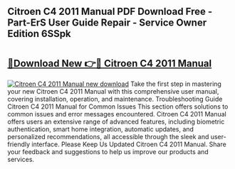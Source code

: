 ## Citroen C4 2011 Manual PDF Download Free - Part-ErS User Guide Repair - Service Owner Edition 6SSpk

# <h2><a href="http://cf19381.oget.top/?id=Citroen+C4+2011+Manual">🔗Download New 👉🔴 Citroen C4 2011 Manual</a></h2>

[![Citroen C4 2011 Manual new download](https://i.imgur.com/5g1atiW.png)](http://cf19381.oget.top/?id=Citroen+C4+2011+Manual)
Take the first step in mastering your new Citroen C4 2011 Manual with this comprehensive user manual, covering installation, operation, and maintenance. Troubleshooting Guide Citroen C4 2011 Manual for Common Issues This section offers solutions to common issues and error messages encountered. Citroen C4 2011 Manual offers users an extensive range of advanced features, including biometric authentication, smart home integration, automatic updates, and personalized recommendations, all accessible through the sleek and user-friendly interface. Please Keep Us Updated Citroen C4 2011 Manual. Share your feedback and suggestions to help us improve our products and services.
